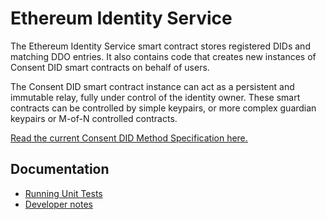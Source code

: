 # Ethereum Identity Service

The Ethereum Identity Service smart contract stores registered DIDs and matching DDO entries. It also contains code that creates new instances of Consent DID smart contracts on behalf of users.

The Consent DID smart contract instance can act as a persistent and immutable relay, fully under control of the identity owner. These smart contracts can be controlled by simple keypairs, or more complex guardian keypairs or M-of-N controlled contracts.

[Read the current Consent DID Method Specification here.](/docs/did-method-spec.md)

## Documentation

* [Running Unit Tests](/docs/testing.md)
* [Developer notes](/docs/implementation.md)
